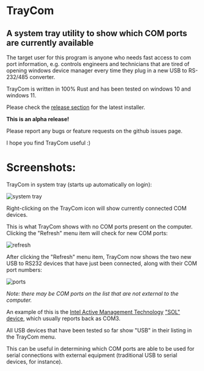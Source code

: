 # TrayCom

## A system tray utility to show which COM ports are currently available

The target user for this program is anyone who needs fast access to com port information, e.g. controls engineers and technicians that are tired of opening windows device manager every time they plug in a new USB to RS-232/485 converter.

TrayCom is written in 100% Rust and has been tested on windows 10 and windows 11.


Please check the [release section](https://github.com/Logimancer/traycom/releases) for the latest installer.


**This is an alpha release!** 

Please report any bugs or feature requests on the github issues page.


I hope you find TrayCom useful :)

# Screenshots:

TrayCom in system tray (starts up automatically on login):

![system tray](https://github.com/Logimancer/traycom/assets/151105595/cf868700-e65a-4931-805e-7bd3284e3ca3)

Right-clicking on the TrayCom icon will show currently connected COM devices.

This is what TrayCom shows with no COM ports present on the computer. Clicking the "Refresh" menu item will check for new COM ports:

![refresh](https://github.com/Logimancer/traycom/assets/151105595/0d5c8006-d178-434b-b759-44f0a29b2ce5)

After clicking the "Refresh" menu item, TrayCom now shows the two new USB to RS232 devices that have just been connected, along with their COM port numbers:

![ports](https://github.com/Logimancer/traycom/assets/151105595/50891204-906a-429a-b49e-8e07706bd888)

*Note: there may be COM ports on the list that are not external to the computer.* 

An example of this is the [Intel Active Management Technology](https://en.wikipedia.org/wiki/Intel_Active_Management_Technology) ["SOL" device](https://en.wikipedia.org/wiki/Serial_over_LAN), which usually reports back as COM3.

All USB devices that have been tested so far show "USB" in their listing in the TrayCom menu.

This can be useful in determining which COM ports are able to be used for serial connections with external equipment (traditional USB to serial devices, for instance).
